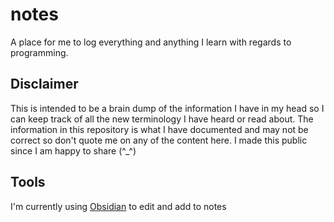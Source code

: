 # notes
A place for me to log everything and anything I learn with regards to programming.

## Disclaimer
This is intended to be a brain dump of the information I have in my head so I can keep track of all the new terminology I have heard or read about. The information in this repository is what I have documented and may not be correct so don't quote me on any of the content here. I made this public since I am happy to share (^_^)

## Tools
I'm currently using [Obsidian](https://obsidian.md/) to edit and add to notes